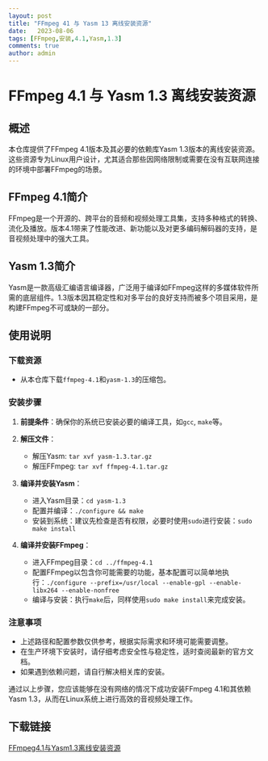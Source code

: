 ```yaml
---
layout: post
title: "FFmpeg 41 与 Yasm 13 离线安装资源"
date:   2023-08-06
tags: [FFmpeg,安装,4.1,Yasm,1.3]
comments: true
author: admin
---
```

# FFmpeg 4.1 与 Yasm 1.3 离线安装资源

## 概述

本仓库提供了FFmpeg 4.1版本及其必要的依赖库Yasm 1.3版本的离线安装资源。这些资源专为Linux用户设计，尤其适合那些因网络限制或需要在没有互联网连接的环境中部署FFmpeg的场景。

## FFmpeg 4.1简介

FFmpeg是一个开源的、跨平台的音频和视频处理工具集，支持多种格式的转换、流化及播放。版本4.1带来了性能改进、新功能以及对更多编码解码器的支持，是音视频处理中的强大工具。

## Yasm 1.3简介

Yasm是一款高级汇编语言编译器，广泛用于编译如FFmpeg这样的多媒体软件所需的底层组件。1.3版本因其稳定性和对多平台的良好支持而被多个项目采用，是构建FFmpeg不可或缺的一部分。

## 使用说明

### 下载资源

- 从本仓库下载`ffmpeg-4.1`和`yasm-1.3`的压缩包。

### 安装步骤

1. **前提条件**：确保你的系统已安装必要的编译工具，如`gcc`, `make`等。
   
2. **解压文件**：
   - 解压Yasm: `tar xvf yasm-1.3.tar.gz`
   - 解压FFmpeg: `tar xvf ffmpeg-4.1.tar.gz`

3. **编译并安装Yasm**：
   - 进入Yasm目录：`cd yasm-1.3`
   - 配置并编译：`./configure && make`
   - 安装到系统：建议先检查是否有权限，必要时使用`sudo`进行安装：`sudo make install`

4. **编译并安装FFmpeg**：
   - 进入FFmpeg目录：`cd ../ffmpeg-4.1`
   - 配置FFmpeg以包含你可能需要的功能，基本配置可以简单地执行：`./configure --prefix=/usr/local --enable-gpl --enable-libx264 --enable-nonfree`
   - 编译与安装：执行`make`后，同样使用`sudo make install`来完成安装。

### 注意事项

- 上述路径和配置参数仅供参考，根据实际需求和环境可能需要调整。
- 在生产环境下安装时，请仔细考虑安全性与稳定性，适时查阅最新的官方文档。
- 如果遇到依赖问题，请自行解决相关库的安装。

通过以上步骤，您应该能够在没有网络的情况下成功安装FFmpeg 4.1和其依赖Yasm 1.3，从而在Linux系统上进行高效的音视频处理工作。

## 下载链接

[FFmpeg4.1与Yasm1.3离线安装资源](https://pan.quark.cn/s/98299968c066)